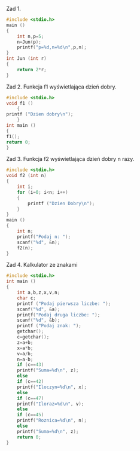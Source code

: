 Zad 1.

```c
#include <stdio.h>
main () 
{ 
    int n,p=5;
    n=Jun(p);
    printf("p=%d,n=%d\n",p,n);
}
int Jun (int r) 
{
    return 2*r;
}
```

Zad 2. Funkcja f1 wyświetlająca dzień dobry.

```c
#include <stdio.h>
void f1 ()
    {
printf ("Dzien dobry\n");
    }
int main ()
{
f1();
return 0;
}
```

Zad 3. Funkcja f2 wyświetlająca dzień dobry n razy.

```c
#include <stdio.h>
void f2 (int n)
{
    int i;
    for (i=0; i<n; i++)
    {
        printf ("Dzien Dobry\n");
    }
}
main ()
{
    int n;
    printf("Podaj n: ");
    scanf("%d", &n);
    f2(n);
}
```

Zad 4. Kalkulator ze znakami

```c
#include <stdio.h>
int main ()
{
    int a,b,z,x,v,n;
    char c;
    printf ("Podaj pierwsza liczbe: ");
    scanf("%d", &a);
    printf("Podaj druga liczbe: ");
    scanf("%d", &b);
    printf ("Podaj znak: ");
    getchar();
    c=getchar();
    z=a+b;
    x=a*b;
    v=a/b;
    n=a-b;
    if (c==43)
    printf("Suma=%d\n", z);
    else
    if (c==42)
    printf("Iloczyn=%d\n", x);
    else
    if (c==47)
    printf("Iloraz=%d\n", v);
    else
    if (c==45)
    printf("Roznica=%d\n", n);
    else
    printf("Suma=%d\n", z);
    return 0;
}
```

